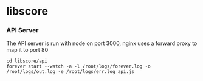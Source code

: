 libscore
========


### API Server

The API server is run with node on port 3000, nginx uses a forward proxy to map it to port 80

```
cd libscore/api
forever start --watch -a -l /root/logs/forever.log -o /root/logs/out.log -e /root/logs/err.log api.js
```